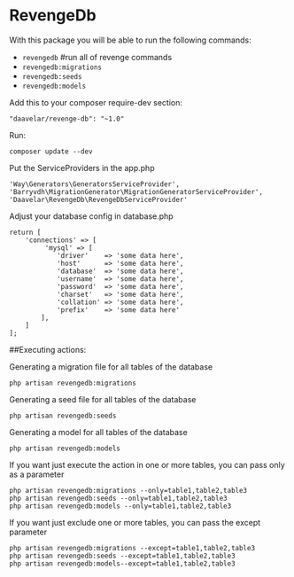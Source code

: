 # RevengeDb

With this package you will be able to run the following commands:

- `revengedb` #run all of revenge commands
- `revengedb:migrations`
- `revengedb:seeds`
- `revengedb:models`

Add this to your composer require-dev section:

    "daavelar/revenge-db": "~1.0"
    
Run:   
 
    composer update --dev

Put the ServiceProviders in the app.php

    'Way\Generators\GeneratorsServiceProvider',
    'Barryvdh\MigrationGenerator\MigrationGeneratorServiceProvider',
    'Daavelar\RevengeDb\RevengeDbServiceProvider'
    
Adjust your database config in database.php

    return [
        'connections' => [
             'mysql' => [
                'driver'    => 'some data here',
                'host'      => 'some data here',
                'database'  => 'some data here',
                'username'  => 'some data here',
                'password'  => 'some data here',
                'charset'   => 'some data here',
                'collation' => 'some data here',
                'prefix'    => 'some data here'
            ],
        ]
    ];
        
##Executing actions: 

Generating a migration file for all tables of the database
    
    php artisan revengedb:migrations
    
Generating a seed file for all tables of the database
    
    php artisan revengedb:seeds
    
Generating a model for all tables of the database    
    
    php artisan revengedb:models
    
If you want just execute the action in one or more tables, you can pass only as a parameter
    
    php artisan revengedb:migrations --only=table1,table2,table3
    php artisan revengedb:seeds --only=table1,table2,table3
    php artisan revengedb:models --only=table1,table2,table3    
    
If you want just exclude one or more tables, you can pass the except parameter
    
    php artisan revengedb:migrations --except=table1,table2,table3
    php artisan revengedb:seeds --except=table1,table2,table3
    php artisan revengedb:models--except=table1,table2,table3
    
